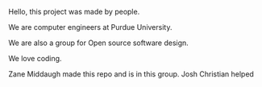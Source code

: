 Hello, this project was made by people.

We are computer engineers at Purdue University.

We are also a group for Open source software design.

We love coding.

Zane Middaugh made this repo and is in this group.
Josh Christian helped
